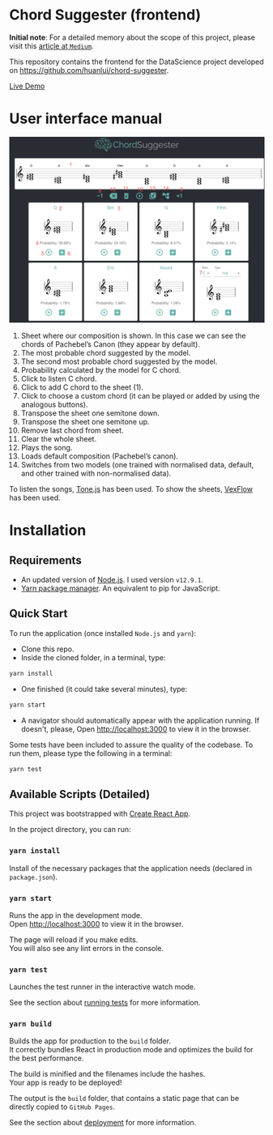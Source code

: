 
# Chord Suggester (frontend)

**Initial note**: For a detailed memory about the scope of this project, please visit this [article at `Medium`](https://medium.com/@huanlui/chordsuggester-i-3a1261d4ea9e).

This repository contains the frontend for the DataScience project developed on https://github.com/huanlui/chord-suggester. 

[Live Demo](http://huanlui.github.io)

# User interface manual

![Look&Feel of the application](./doc/user-manual.png)

1. Sheet where our composition is shown. In this case we can see the chords of Pachebel’s Canon (they appear by default).
2. The most probable chord suggested by the model.
3. The second most probable chord suggested by the model.
4. Probability calculated by the model for C chord.
5. Click to listen C chord.
6. Click to add C chord to the sheet (1).
7. Click to choose a custom chord (it can be played or added by using the analogous buttons).
8. Transpose the sheet one semitone down.
9. Transpose the sheet one semitone up.
10. Remove last chord from sheet.
11. Clear the whole sheet.
12. Plays the song.
13. Loads default composition (Pachebel’s canon).
14. Switches from two models (one trained with normalised data, default, and other trained with non-normalised data).

To listen the songs, [Tone.js](https://tonejs.github.io/) has been used.
To show the sheets, [VexFlow](https://github.com/0xfe/vexflow) has been used.

# Installation

## Requirements

* An updated version of [Node.js](https://nodejs.org/es/download/). I used version `v12.9.1`. 
* [Yarn package manager](https://yarnpkg.com/es-ES/docs/install). An equivalent to pip for JavaScript. 

## Quick Start

To run the application (once installed `Node.js` and `yarn`):

- Clone this repo.
- Inside the cloned folder, in a terminal, type:

```bash
yarn install
```
- One finished (it could take several minutes), type:

```bash
yarn start
```

- A navigator should automatically appear with the application running. If doesn't, please, Open [http://localhost:3000](http://localhost:3000) to view it in the browser.

Some tests have been included to assure the quality of the codebase. To run them, please type the following in a terminal:

```bash
yarn test
```

## Available Scripts (Detailed)

This project was bootstrapped with [Create React App](https://github.com/facebook/create-react-app).

In the project directory, you can run:

### `yarn install`

Install of the necessary packages that the application needs (declared in `package.json`).

### `yarn start`

Runs the app in the development mode.<br />
Open [http://localhost:3000](http://localhost:3000) to view it in the browser.

The page will reload if you make edits.<br />
You will also see any lint errors in the console.

### `yarn test`

Launches the test runner in the interactive watch mode.<br />

See the section about [running tests](https://facebook.github.io/create-react-app/docs/running-tests) for more information.

### `yarn build`

Builds the app for production to the `build` folder.<br />
It correctly bundles React in production mode and optimizes the build for the best performance.

The build is minified and the filenames include the hashes.<br />
Your app is ready to be deployed! 

The output is the `build` folder, that contains a static page that can be directly copied to `GitHub Pages`. 

See the section about [deployment](https://facebook.github.io/create-react-app/docs/deployment) for more information.

